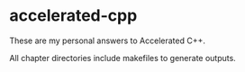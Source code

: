 # accelerated-cpp
These are my personal answers to Accelerated C++.

All chapter directories include makefiles to generate outputs.
